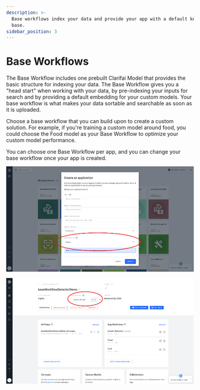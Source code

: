 ```yaml
---
description: >-
  Base workflows index your data and provide your app with a default knowledge
  base.
sidebar_position: 3
---
```


# Base Workflows

The Base Workflow includes one prebuilt Clarifai Model that provides the basic structure for indexing your data. The Base Workflow gives you a "head start" when working with your data, by pre-indexing your inputs for search and by providing a default embedding for your custom models. Your base workflow is what makes your data sortable and searchable as soon as it is uploaded. 

Choose a base workflow that you can build upon to create a custom solution. For example, if you're training a custom model around food, you could choose the Food model as your Base Workflow to optimize your custom model performance.

You can choose one Base Workflow per app, and you can change your base workflow once your app is created. 

![Choose your base workflow when you set up your app.](/img/baseworkflowsetup.jpg)

![Change your base workflow once an app is created.](/img/changebasewkflw.jpg)



